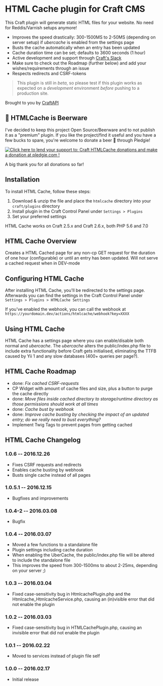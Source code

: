 # HTML Cache plugin for Craft CMS

This Craft plugin will generate static HTML files for your website. No need for Reddis/Varnish setups anymore! 

* Improves the speed drastically: 300-1500MS to 2-50MS (depending on server setup) if *ubercache* is enabled from the settings page
* Busts the cache automatically when an entry has been updated
* Cache duration time can be set; defaults to 3600 seconds (1 hour)
* Active development and support through [Craft's Slack](https://craftcms.com/community)
* Make sure to check out the Roadmap (further below) and add your wishes/requirements through an issue
* Respects redirects and CSRF-tokens

> This plugin is still in *beta*, so please test if this plugin works as expected on a *development* environment _before_ pushing to a production site.

Brought to you by [CraftAPI](https://github.com/craftapi)

## :beers: HTMLCache is Beerware
I've decided to keep this project Open Source/Beerware and to not publish it as a "premium" plugin. If you like the project/find it useful and you have a few bucks to spare, you're welcome to donate a beer :beer: through Pledgie! 

<a href='https://pledgie.com/campaigns/31263?utm_source=github-craftapi-htmlcache'><img alt='Click here to lend your support to: Craft HTMLCache donations and make a donation at pledgie.com !' src='https://pledgie.com/campaigns/31263.png?skin_name=chrome' border='0' ></a>

A big thank you for all donations so far!

## Installation

To install HTML Cache, follow these steps:

1. Download & unzip the file and place the `htmlcache` directory into your `craft/plugins` directory
2. Install plugin in the Craft Control Panel under `Settings > Plugins`
3. Set your preferred settings 

HTML Cache works on Craft 2.5.x and Craft 2.6.x, both PHP 5.6 and 7.0

## HTML Cache Overview

Creates a HTML Cached page for any non-cp GET request for the duration of one hour (configurable) or until an entry has been updated. Will not serve a cached request when in DEV-mode

## Configuring HTML Cache

After installing HTML Cache, you'll be redirected to the settings page. Afterwards you can find the settings in the Craft Control Panel under `Settings > Plugins > HTMLCache Settings`

If you've enabled the webhook, you can call the webhook at `https://yourdomain.dev/actions/htmlcache/webhook?key=XXXX`

## Using HTML Cache

HTML Cache has a settings page where you can enable/disable both normal and _ubercache_. The _ubercache_ alters the public/index.php file to include extra functionality before Craft gets initialised, eliminating the TTFB caused by Yii 1 and any slow databases (400+ queries per page?). 

## HTML Cache Roadmap

* done: _Fix cached CSRF-requests_
* CP Widget with amount of cache files and size, plus a button to purge the cache directly
* done: _Move files inside cached directory to storage/runtime directory as those permissions should work at all times_
* done: _Cache bust by webhook_
* done: _Improve cache busting by checking the impact of an updated entry; do we really need to bust everything?_
* Implement Twig Tags to prevent pages from getting cached

## HTML Cache Changelog

### 1.0.6 -- 2016.12.26

* Fixes CSRF requests and redirects
* Enables cache busting by webhook
* Busts single cache instead of all pages

### 1.0.5.1 -- 2016.12.15

* Bugfixes and improvements

### 1.0.4-2 -- 2016.03.08

* Bugfix

### 1.0.4 -- 2016.03.07

* Moved a few functions to a standalone file
* Plugin settings including cache duration
* When enabling the UberCache, the public/index.php file will be altered to include the standalone file
* This improves the speed from 300-1500ms to about  2-25ms, depending on your server ;)

### 1.0.3 -- 2016.03.04

* Fixed case-sensitivity bug in HtmlcachePlugin.php and the Htmlcache_HtmlcacheService.php, causing an (in)visible error that did not enable the plugin

### 1.0.2 -- 2016.03.03

* Fixed case-sensitivity bug in HTMLCachePlugin.php, causing an invisible error that did not enable the plugin

### 1.0.1 -- 2016.02.22

* Moved to services instead of plugin file self

### 1.0.0 -- 2016.02.17

* Initial release
